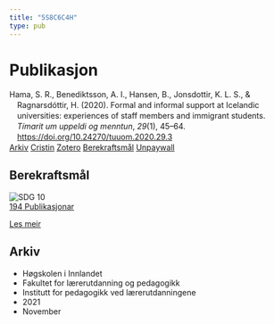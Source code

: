 ```yaml
---
title: "5S8C6C4H"
type: pub
---
```

<h1>Publikasjon</h1>
<article id="csl-bib-container-5S8C6C4H" class="csl-bib-container">
  <div class="csl-bib-body" style="line-height: 1.35; padding-left: 1em; text-indent:-1em;">
  <div class="csl-entry">Hama, S. R., Benediktsson, A. I., Hansen, B., Jonsdottir, K. L. S., &amp; Ragnarsd&#xF3;ttir, H. (2020). Formal and informal support at Icelandic universities: experiences of staff members and immigrant students. <i>T&#xED;marit um uppeldi og menntun</i>, <i>29</i>(1), 45&#x2013;64. <a href="https://doi.org/10.24270/tuuom.2020.29.3">https://doi.org/10.24270/tuuom.2020.29.3</a></div>
</div>
  <div class="csl-bib-buttons">
    <a href="#taxonomy-article-5S8C6C4H" class="csl-bib-button">Arkiv</a>
    <a href alt="Cristin URL" class="csl-bib-button">Cristin</a>
    <a href alt="Zotero URL" class="csl-bib-button">Zotero</a>
    <a href="#sdg-article-5S8C6C4H" class="csl-bib-button">Berekraftsmål</a>
    <a href="https://ojs.hi.is/tuuom/article/download/3165/1874" class="csl-bib-button">Unpaywall</a>
  </div>
  <div id="csl-bib-meta-container-5S8C6C4H"></div>
</article>
<div id="csl-bib-meta-5S8C6C4H" class="csl-bib-meta">
  <article id="sdg-article-5S8C6C4H" class="sdg-article">
    <h1>Berekraftsmål</h1>
    <div class="sdg-container"><div id="sdg10" class="sdg">
<img src="{{< params subfolder >}}images/sdg/sdg10_no.png" class="image" alt="SDG 10">
<div class="sdg-overlay">
<a href="{{< params subfolder >}}no/archive/?sdg=10#archive" class="sdg-publication-count"><span>194</span> Publikasjonar</a>
<p><a href="https://www.fn.no/om-fn/fns-baerekraftsmaal/mindre-ulikhet?lang=nno-NO" class="sdg-read-more">Les meir</a></p>
</div>
</div></div>
  </article>
  <article id="taxonomy-article-5S8C6C4H" class="taxonomy-article">
    <h1>Arkiv</h1>
    <ul>
      <li>Høgskolen i Innlandet</li>
      <li>Fakultet for lærerutdanning og pedagogikk</li>
      <li>Institutt for pedagogikk ved lærerutdanningene</li>
      <li>2021</li>
      <li>November</li>
    </ul>
  </article>
</div>
